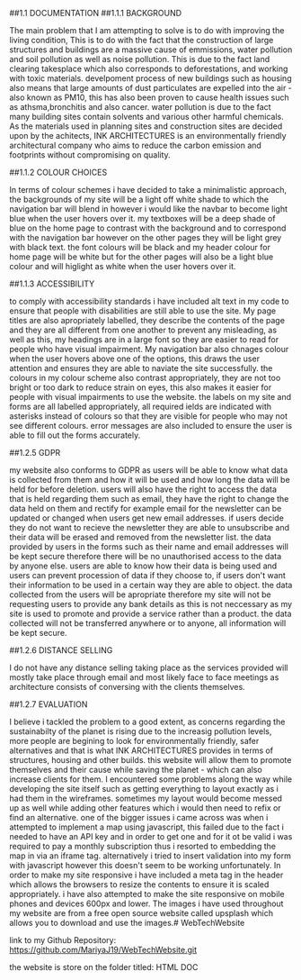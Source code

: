 ##1.1 DOCUMENTATION
##1.1.1 BACKGROUND 

The main problem that I am attempting to solve is to do with improving the living condition, This is to do with the fact that the construction of large structures and buildings are a massive cause of emmissions, water pollution and soil pollution as well as noise pollution. This is due to the fact land clearing takesplace which also corresponds to deforestations, and working with toxic materials. develpoment process of new buildings such as housing also means that large amounts of dust particulates are expelled into the air  - also known as PM10, this has also been proven to cause health issues such as athsma,bronchitis and also cancer. water pollution is due to the fact many building sites contain solvents and various other harmful chemicals. As the materials used in planning sites and construction sites are decided upon by the achitects, INK ARCHITECTURES is an environmentally friendly architectural company who aims to reduce the carbon emission and footprints without compromising on quality.

##1.1.2 COLOUR CHOICES

In terms of colour schemes i have decided to take a minimalistic approach, the backgrounds of my site will be a light off white shade to which the navigation bar will blend in however i would like the navbar to become light blue when the user hovers over it. my textboxes will be a deep shade of blue on the home page to contrast with the background and to correspond with the navigation bar however on the other pages they will be light grey with black text. the font colours will be black and my header colour for home page will be white but for the other pages will also be a light blue colour and will higlight as white when the user hovers over it.

##1.1.3 ACCESSIBILITY

to comply with accessibility standards i have included alt text in my code to ensure that people with disabilities are still able to use the site. My page titles are also apropriately labelled, they describe the contents of the page and they are all different from one another to prevent any misleading, as well as this, my headings are in a large font so they are easier to read for people who have visual impairment. 
My navigation bar also chnages colour when the user hovers above one of the options, this draws the user attention and ensures they are able to naviate the site successfully.
the colours in my colour scheme also contrast appropriately, they are not too bright or too dark to reduce strain on eyes, this also makes it easier for people with visual impairments to use the website.
the labels on my site and forms are all labelled appropriately, all required ields are indicated with asterisks instead of colours so that they are visible for people who may not see different colours. error messages are also included to ensure the user is able to fill out the forms accurately.

##1.2.5 GDPR

my website also conforms to GDPR as users will be able to know what data is collected from them and how it will be used and how long the data will be held for before deletion. users will also have the right to access the data that is held regarding them such as email, they have the right to change the data held on them and rectify for example email for the newsletter can be updated or changed when users get new email addresses. if users decide they do not want to recieve the newsletter they are able to unsubscribe and their data will be erased and removed from the newsletter list. the data provided by users in the forms such as their name and email addresses will be kept secure therefore there will be no unauthorised access to the data by anyone else. users are able to know how their data is being used and users can prevent procession of data if they choose to, if users don't want their information to be  used in a certain way they are able to object. the data collected from the users will be apropriate therefore my site will not be requesting users to provide any bank details as this is not neccessary as my site is used to promote and provide a service rather than a product. the data collected will not be transferred anywhere or to anyone, all information will be kept secure.

##1.2.6 DISTANCE SELLING

I do not have any distance selling taking place as the services provided will mostly take place through email and most likely face to face meetings as architecture consists of conversing with the clients themselves.

##1.2.7 EVALUATION

I believe i tackled the problem to a good extent, as concerns regarding the sustainabilty of the planet is rising due to the increasig pollution levels, more people are begining to look for environmentally friendly, safer alternatives and that is what INK ARCHITECTURES provides in terms of structures, housing and other builds. this website will allow them to promote themselves and their cause while saving the planet - which can also increase clients for them. 
I encountered some problems along the way while developing the site itself such as getting everything to layout exactly as i had them in the wireframes. sometimes my layout would become messed up as well while adding other features which i would then need to refix or find an alternative. one of the bigger issues i came across was when i attempted to implement a map using javascript, this failed due to the fact i needed to have an API key and in order to get one and for it ot be valid i was required to pay a monthly subscription thus i resorted to embedding the map in via an iframe tag. alternatively i tried to insert validation into my form with javascript however this doesn't seem to be working unfortunately.
In order to make my site responsive i have included a meta tag in the header which allows the browsers to resize the contents to ensure it is scaled appropriately. i have also attempted to make the site responsive on mobile phones and devices 600px and lower. The images i have used throughout my website are from a free open source website called upsplash which allows you to download and use the images.# WebTechWebsite

link to my Github Repository: https://github.com/MariyaJ19/WebTechWebsite.git

the website is store on the folder titled: HTML DOC
